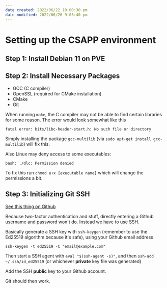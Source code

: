 ```yaml
---
date created: 2022/06/22 10:00:30 pm
date modified: 2022/06/26 9:05:40 pm
---
```


# Setting up the CSAPP environment

## Step 1: Install Debian 11 on PVE

## Step 2: Install Necessary Packages

- GCC (C compiler)
- OpenSSL (required for CMake installation)
- CMake
- Git

When running `make`, the C compiler may not be able to find certain libraries for some reason. The error would look somewhat like this

```
fatal error: bits/libc-header-start.h: No such file or directory
```

Simply installing the package `gcc-multilib` (via `sudo apt-get install gcc-multilib`) will fix this.

Also Linux may deny access to some executables:

```
bash: ./dlc: Permission denied
```

To fix this run `chmod u+x [executable name]` which will change the permissions a bit.

## Step 3: Initializing Git SSH

[See this thing on Github](https://docs.github.com/en/authentication/connecting-to-github-with-ssh/generating-a-new-ssh-key-and-adding-it-to-the-ssh-agent)

Because two-factor authentication and stuff, directly entering a Github username and password won't do. Instead we have to use SSH.

Basically generate a SSH key with `ssh-keygen` (remember to use the Ed25519 algorithm because it's safe), using your Github email address

```
ssh-keygen -t ed25519 -C "email@example.com"
```

Then start a SSH agent with `eval "$(ssh-agent -s)"`, and then `ssh-add ~/.ssh/id_ed25519` (or whichever **private** key file was generated)

Add the SSH **public** key to your Github account.

Git should then work.
